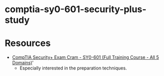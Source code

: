 # comptia-sy0-601-security-plus-study

# Resources
- [CompTIA Security+ Exam Cram - SY0-601 (Full Training Course - All 5 Domains)](https://youtu.be/9Hd8QJmZQUc)'
  - Especially interested in the preparation techniques.
